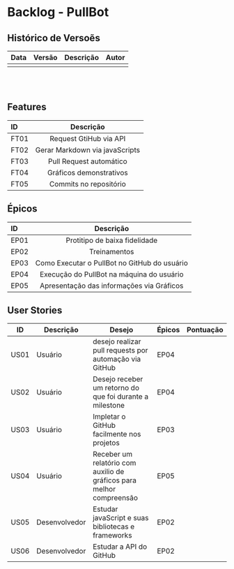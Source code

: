 # Backlog - PullBot 

## Histórico de Versoẽs

| Data | Versão | Descrição | Autor |  
--| -- | -- | -- | 
|  |  | |

<br/> <br/> 

## Features
| ID      | Descrição | 
| :---        |    :----:   |       
| FT01      | Request GtiHub via API     |
| FT02 | Gerar Markdown via javaScripts       |    
| FT03 | Pull Request automático        |    
| FT04 | Gráficos demonstrativos        |
| FT05 | Commits no repositório        |
 
## Épicos 
| ID | Descrição |
| :---        |    :----:   |       
| EP01 |  Protitipo de baixa fidelidade|
| EP02 | Treinamentos |
| EP03 | Como Executar o PullBot no GitHub do usuário |
| EP04 | Execução do PullBot na máquina do usuário |
| EP05 |Apresentação das informações via Gráficos |

## User Stories 
| ID | Descrição | Desejo | Épicos | Pontuação | 
--| -- | -- | -- | -- | 
| US01 | Usuário | desejo realizar pull requests por automação via GitHub | EP04 |  |
| US02 | Usuário | Desejo receber um retorno do que foi  durante a milestone  | EP04 |  
| US03 | Usuário | Impletar o GitHub facilmente nos projetos  | EP03 |  
| US04 | Usuário | Receber um relatório com auxilio de gráficos para melhor compreensão  | EP05 |  
| US05 | Desenvolvedor | Estudar javaScript e suas bibliotecas e frameworks | EP02 |  |
| US06 | Desenvolvedor | Estudar a API do GitHub | EP02 |  